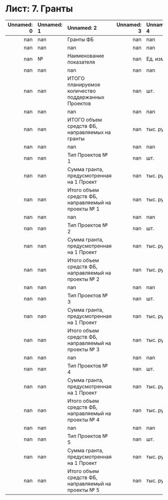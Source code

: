 # Лист: 7. Гранты

|   Unnamed: 0 | Unnamed: 1   | Unnamed: 2                                          |   Unnamed: 3 | Unnamed: 4   |   Unnamed: 5 |   Unnamed: 6 |   Unnamed: 7 |   Unnamed: 8 | Unnamed: 9   |   Unnamed: 10 | Unnamed: 11   |
|-------------:|:-------------|:----------------------------------------------------|-------------:|:-------------|-------------:|-------------:|-------------:|-------------:|:-------------|--------------:|:--------------|
|          nan | nan          | Гранты ФБ                                           |          nan | nan          |          nan |          nan |          nan |          nan | nan          |           nan | nan           |
|          nan | nan          | nan                                                 |          nan | nan          |          nan |          nan |          nan |          nan | nan          |           nan | nan           |
|          nan | №            | Наименование показателя                             |          nan | Ед. изм      |          nan |         2022 |         2023 |         2024 | 20**         |           nan | ИТОГО         |
|          nan | nan          | nan                                                 |          nan | nan          |          nan |          nan |          nan |          nan | nan          |           nan | nan           |
|          nan | nan          | ИТОГО планируемое количество поддержанных Проектов  |          nan | шт.          |          nan |            0 |            0 |            0 | 0            |           nan | nan           |
|          nan | nan          | nan                                                 |          nan | nan          |          nan |          nan |          nan |          nan | nan          |           nan | nan           |
|          nan | nan          | ИТОГО объем средств ФБ, направляемых на гранты      |          nan | тыс. руб     |          nan |            0 |            0 |            0 | 0            |           nan | 0             |
|          nan | nan          | nan                                                 |          nan | nan          |          nan |          nan |          nan |          nan | nan          |           nan | nan           |
|          nan | nan          | Тип Проектов № 1                                    |          nan | шт.          |          nan |          nan |          nan |          nan | nan          |           nan | nan           |
|          nan | nan          | Сумма гранта, предусмотренная на 1 Проект           |          nan | тыс. руб     |          nan |          nan |          nan |          nan | nan          |           nan | nan           |
|          nan | nan          | Итого объем средств ФБ, направляемый на проекты № 1 |          nan | тыс. руб     |          nan |            0 |            0 |            0 | 0            |           nan | nan           |
|          nan | nan          | nan                                                 |          nan | nan          |          nan |          nan |          nan |          nan | nan          |           nan | nan           |
|          nan | nan          | Тип Проектов № 2                                    |          nan | шт.          |          nan |          nan |          nan |          nan | nan          |           nan | nan           |
|          nan | nan          | Сумма гранта, предусмотренная на 1 Проект           |          nan | тыс. руб     |          nan |          nan |          nan |          nan | nan          |           nan | nan           |
|          nan | nan          | Итого объем средств ФБ, направляемый на проекты № 2 |          nan | тыс. руб     |          nan |            0 |            0 |            0 | 0            |           nan | nan           |
|          nan | nan          | nan                                                 |          nan | nan          |          nan |          nan |          nan |          nan | nan          |           nan | nan           |
|          nan | nan          | Тип Проектов № 3                                    |          nan | шт.          |          nan |          nan |          nan |          nan | nan          |           nan | nan           |
|          nan | nan          | Сумма гранта, предусмотренная на 1 Проект           |          nan | тыс. руб     |          nan |          nan |          nan |          nan | nan          |           nan | nan           |
|          nan | nan          | Итого объем средств ФБ, направляемый на проекты № 3 |          nan | тыс. руб     |          nan |            0 |            0 |            0 | 0            |           nan | nan           |
|          nan | nan          | nan                                                 |          nan | nan          |          nan |          nan |          nan |          nan | nan          |           nan | nan           |
|          nan | nan          | Тип Проектов № 4                                    |          nan | шт.          |          nan |          nan |          nan |          nan | nan          |           nan | nan           |
|          nan | nan          | Сумма гранта, предусмотренная на 1 Проект           |          nan | тыс. руб     |          nan |          nan |          nan |          nan | nan          |           nan | nan           |
|          nan | nan          | Итого объем средств ФБ, направляемый на проекты № 4 |          nan | тыс. руб     |          nan |            0 |            0 |            0 | 0            |           nan | nan           |
|          nan | nan          | nan                                                 |          nan | nan          |          nan |          nan |          nan |          nan | nan          |           nan | nan           |
|          nan | nan          | Тип Проектов № 5                                    |          nan | шт.          |          nan |          nan |          nan |          nan | nan          |           nan | nan           |
|          nan | nan          | Сумма гранта, предусмотренная на 1 Проект           |          nan | тыс. руб     |          nan |          nan |          nan |          nan | nan          |           nan | nan           |
|          nan | nan          | Итого объем средств ФБ, направляемый на проекты № 5 |          nan | тыс. руб     |          nan |            0 |            0 |            0 | 0            |           nan | nan           |